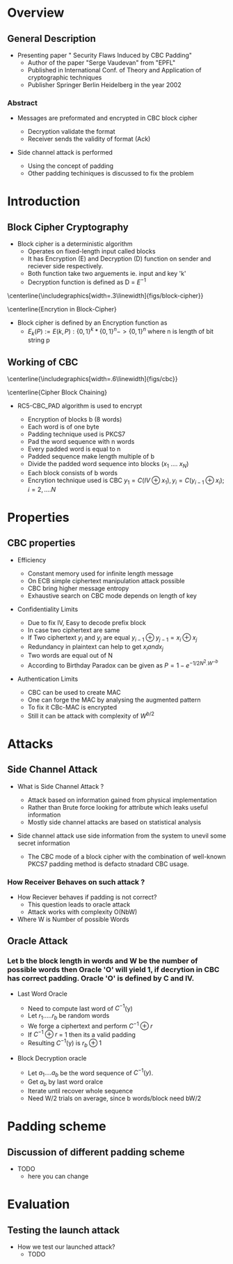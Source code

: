 # Overview


## General Description 

* Presenting paper " Security Flaws Induced by CBC Padding"
    * Author of the paper "Serge Vaudevan" from "EPFL"
    * Published in International Conf. of Theory and Application of cryptographic techniques
    * Publisher Springer Berlin Heidelberg in the year 2002


### Abstract

* Messages are preformated and encrypted in CBC block cipher
    * Decryption validate the format
    * Receiver sends the validity of format (Ack)

* Side channel attack is performed 
    * Using the concept of padding
    * Other padding techiniques is discussed to fix
      the problem
  

# Introduction

## Block Cipher Cryptography


* Block cipher is a deterministic algorithm
    * Operates on fixed-length input called blocks
    * It has Encryption (E) and Decryption (D) function on sender and reciever side respectively.
    * Both function take two arguements ie. input and key 'k'
    * Decryption function is defined as D = $E^{-1}$

\centerline{\includegraphics[width=.3\linewidth]{figs/block-cipher}}

\centerline{Encrytion in Block-Cipher}




* Block cipher is defined by an Encryption function as
    * $E_k(P) := E(k,P) : \{0,1\}^k * \{0,1\}^n -> \{0,1\}^n$ where n is length of bit string p

## Working of CBC


\centerline{\includegraphics[width=.6\linewidth]{figs/cbc}}

\centerline{Cipher Block Chaining}

  	
* RC5-CBC_PAD algorithm is used to encrypt
    * Encryption of blocks b (8 words)
    * Each word is of one byte
    * Padding technique used is PKCS7
    * Pad the word sequence with n words
    * Every padded word is equal to n
    * Padded sequence make length multiple of b
    * Divide the padded word sequence into blocks ($x_1$ .... $x_N$)
    * Each block consists of b words
    * Encrytion technique used is CBC
$y_1 = C(IV \oplus x_1), y_i = C(y_{i-1} \oplus x_i); i = 2,.... N$





    <!--- * add pauses -->
    <!--- * check `pdfpc` -->
<!--- * NOTE: 20-22 min talk + 5 min Q&A -->


# Properties

## CBC properties

  * Efficiency 
    * Constant memory used for infinite length message
    * On ECB simple ciphertext manipulation attack possible
    * CBC bring higher message entropy
    * Exhaustive search on CBC mode depends on length of key


  * Confidentiality Limits

    * Due to fix IV, Easy to decode prefix block
    * In case two ciphertext are same
    * If Two ciphertext $y_i$ and $y_j$ are equal
      $y_{i-1} \oplus y_{j-1} = x_i \oplus x_j$
    * Redundancy in plaintext can help to get $x_i and x_j$
    * Two words are equal out of N 
    * According to Birthday Paradox can be given as
      $P = 1 - e^{-1/2N^2.W^{-b}}$

  * Authentication Limits
    * CBC can be used to create MAC
    * One can forge the MAC by analysing the augmented pattern 
    * To fix it CBc-MAC is encrypted
    * Still it can be attack with complexity of $W^{b/2}$


#  Attacks

## Side Channel Attack

* What is Side Channel Attack ?
    * Attack based on information gained from physical implementation
    * Rather than Brute force looking for attribute which leaks useful information
    * Mostly side channel attacks are based on statistical analysis

* Side channel attack use side information from the system to unevil some secret information
    * The CBC mode of a block cipher with the combination of well-known PKCS7 padding method
is defacto stnadard CBC usage.
   

### How Receiver Behaves on such attack ?

* How Reciever behaves if padding is not correct?
    * This question leads to oracle attack
    * Attack works with complexity O(NbW)
* Where W is Number of possible Words



## Oracle Attack

### Let b the block length in words and W be the number of possible words then Oracle 'O' will yield 1, if decrytion in CBC has correct padding. Oracle 'O' is defined by C and IV.

  * Last Word Oracle 
    * Need to compute last word of $C^{-1}$(y)
    * Let $r_1.....r_b$ be random words
    * We forge a ciphertext and perform $C^{-1} \oplus r$
    * If $C^{-1} \oplus r$ = 1 then its a valid padding
    * Resulting $C^{-1}$(y) is $r_b \oplus 1$
      
  * Block Decryption oracle
    * Let $a_1....a_b$ be the word sequence of $C^{-1}(y)$.
    * Get $a_b$ by last word  oralce
    * Iterate until recover whole sequence
    * Need W/2 trials on average, since b words/block need bW/2

# Padding scheme

## Discussion of different padding scheme

  * TODO
    * here you can change

# Evaluation

## Testing the launch attack

* How we test our launched attack?
    * TODO
 
